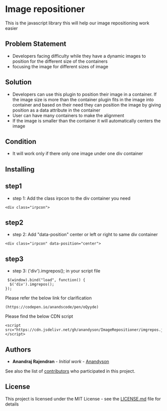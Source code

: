 # Image repositioner

This is the javascript library this will help our image repositioning work easier

## Problem Statement
* Developers facing difficulty while they have a dynamic images to position for the different size of the containers
* focusing the image for different sizes of image

## Solution
* Developers can use this plugin to position their image in a container. If the image size is more than the container plugin fits in the image into container and based on their need they can position the image by giving position as a data attribute in the container
* User can have many containers to make the alignment
* If the image is smaller than the container it will automatically centers the image

## Condition
* It will work only if there only one image under one div container

## Installing
## step1
* step 1: Add the class irpcon to the div container you need
```
<div class="irpcon">
```
## step2
* step 2: Add "data-position" center or left or right to same div container
```
<div class="irpcon" data-position="center">
```
## step3
* step 3: ('div').imgrepos(); in your script file
```
 $(window).bind("load", function() {
  $('div').imgrepos();
});
```
Please refer the below link for clarification
```
(https://codepen.io/anandscode/pen/oQyyde)
```
Please find the below CDN script
```
<script src="https://cdn.jsdelivr.net/gh/anandyson/ImageRepositioner/imgrepos.js"></script>
```

## Authors

* **Anandraj Rajendran** - *Initial work* - [Anandyson](https://github.com/anandyson)

See also the list of [contributors](https://github.com/anandyson/ImageRepositioner/contributors) who participated in this project.

## License

This project is licensed under the MIT License - see the [LICENSE.md](LICENSE.md) file for details

